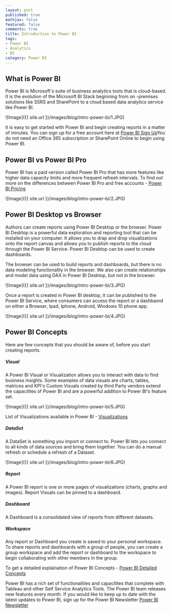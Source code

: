 ```yaml
---
layout: post
published: true
mathjax: false
featured: false
comments: true
title: Introduction to Power BI
tags:
- Power BI
- Analytics
- BI
category: Power BI
---
```

## What is Power BI

Power BI is Microsoft's suite of business analytics tools that is cloud-based. It is the evolution of the Microsoft BI Stack beginning from on -premises solutions like SSRS and SharePoint to a cloud based data analytics service like Power BI.

![Image]({{ site.url }}/images/blog/intro-power-bi/1.JPG)

It is easy to get started with Power BI and begin creating reports in a matter of minutes. You can sign up for a free account here at <a href="https://app.powerbi.com">Power BI Sign Up</a>You do not need an Office 365 subscription or SharePoint Online to begin using Power BI.

## Power BI vs Power BI Pro
Power BI has a paid version called Power BI Pro that has more features like higher data capacity limits and more frequent refresh intervals. To find out more on the differences between Power BI Pro and free accounts - <a href="https://powerbi.microsoft.com/en-us/pricing/">Power BI Pricing</a>

![Image]({{ site.url }}/images/blog/intro-power-bi/2.JPG)

##  Power BI Desktop vs Browser
Authors can create reports using Power BI Desktop or the browser. Power BI Desktop is a powerful data exploration and reporting tool that can be installed on your computer. It allows you to drap and drop visualizations onto the report canvas and allows you to publish reports to the cloud through the Power BI Service. Power BI Desktop can be used to create dashboards.

The browser can be used to build reports and dashboards, but there is no data modeling functionality in the browser. We also can create relationships and model data using DAX in Power BI Desktop, but not in the browser. 

![Image]({{ site.url }}/images/blog/intro-power-bi/3.JPG)

Once a report is created in Power BI desktop, it can be published to the Power BI Service, where consumers can access the report or a dashbaord on either a Browser, Ipad, Iphone, Android, Windows 10 phone app.

![Image]({{ site.url }}/images/blog/intro-power-bi/4.JPG)

## Power BI Concepts

Here are few concepts that you should be aware of, before you start creating reports.

##### Visual 
A Power BI Visual or Visualization allows you to interact with data to find business insights. Some examples of data visuals are charts, tables, matrices and KPI's  Custom Visuals created by third Party vendors extend the capacilites of Power BI and are a powerful addition to Power BI's feature set.

![Image]({{ site.url }}/images/blog/intro-power-bi/5.JPG)

List of Visualizations available in Power BI - <a href="https://powerbi.microsoft.com/en-us/documentation/powerbi-service-visualization-types-for-reports-and-q-and-a/">Visualizations</a>

##### DataSet 
A DataSet is something you import or connect to. Power BI lets you connect to all kinds of data sources and bring them together. You can do a manual refresh or schedule a refresh of a Dataset.

![Image]({{ site.url }}/images/blog/intro-power-bi/6.JPG)

##### Report 
A Power BI report is one or more pages of visualizations (charts, graphs and images). Report Visuals can be pinned to a dashboard. 

##### Dashboard 
A Dashboard is a consolidated view of reports from different datasets.

##### Workspace  
Any report or Dashboard you create is saved to your personal workspace. To share reports and dashboards with a group of people, you can create a group workspace and add the report or dashboard to the workspace to begin collaborating with other members in the group.

To get a detailed explaination of Power BI Concepts - 
<a href="https://powerbi.microsoft.com/en-us/documentation/powerbi-service-basic-concepts/">Power BI Detailed Concepts</a>

Power BI has a rich set of functionalities and capacilites that complete with Tableau and other Self Service Analytics Tools. The Power BI team releases new features every month. If you would like to keep up to date with the latest updates to Power BI, sign up for the Power BI Newsletter 
<a href="https://powerbi.microsoft.com/en-us/newsletter/">Power BI Newsletter</a>
